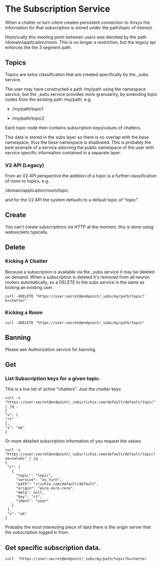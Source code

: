 # The Subscription Service

When a chatter or turn client creates persistent connection to Xirsys the information for that subscription is stored under the path/topic of interest.

Historically this meeting point between users was denoted by the path /domain/application/room. This is no longer a restriction, but the legacy api enforces the the 3 segment path.

## Topics

Topics are extra classification that are created specifically by the \_subs service.

The user may have constructed a path /my/path using the namespace service, but the \_subs service provides more granularity, by extending topic nodes from the existing path /my/path, e.g.

* /my/path/topic1

* /my/path/topic2

Each topic node then contains subscription keys/values of chatters.

This data is stored in the subs layer so there is no overlap with the base namespace, thus the base namespace is shadowed. This is probably the best example of a service adorning the public namespace of the user with service specific information contained in a separate layer.

### V2 API \(Legacy\)

From an V2 API perspective the addition of a topic is a further classification of room to topics, e.g.

/domain/application/room/topic

and for the V2 API the system defaults to a default topic of "topic".

## Create

You can't create subscriptions via HTTP at the moment, this is done using websockets typically.

## Delete

### Kicking A Chatter

Because a subscription is available via the \_subs service it may be deleted on demand. When a subscription is deleted it's removed from all neuron routers automatically, so a DELETE to the subs service is the same as kicking an existing user.

```
curl -XDELETE "https://user:secret@endpoint/_subs/my/path/topic?k=chatter"
```

### Kicking a Room

```
curl -XDELETE "https://user:secret@endpoint/_subs/my/path/topic"
```

## Banning

Please see Authorization service for banning.

## Get

### List Subscription keys for a given topic.

This is a live list of active "chatters". Just the chatter keys

```
curl -s  "https://user:secret@endpoint/_subs/richie.com/default/default/topic" | jq .
{
"v": [
"rt"
],
"s": "ok"
}
```

Or more detailed subscription information of you request the values

```
curl -s  "https://user:secret@endpoint/_subs/richie.com/default/default/topic?as=values" | jq .
{
 "v": [
   {
     "topic": "topic",
     "service": "xs_turn",
     "path": "/richie.com/default/default",
     "origin": "euro_euro-core",
     "meta": null,
     "key": "rt",
     "ident": "user"
   }
 ],
 "s": "ok"
}
```

Probably the most interesting piece of data there is the origin server that the subscription logged in from.

## Get specific subscription data.

```
curl  "https://user:secret@endpoint/_subs/my/path/topic?k=chatter
```



